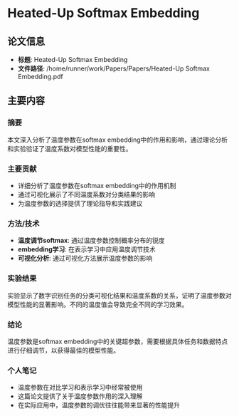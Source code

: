 # Heated-Up Softmax Embedding

## 论文信息
- **标题**: Heated-Up Softmax Embedding
- **文件路径**: /home/runner/work/Papers/Papers/Heated-Up Softmax Embedding.pdf

## 主要内容

### 摘要

本文深入分析了温度参数在softmax embedding中的作用和影响，通过理论分析和实验验证了温度系数对模型性能的重要性。

### 主要贡献

- 详细分析了温度参数在softmax embedding中的作用机制
- 通过可视化展示了不同温度系数对分类结果的影响
- 为温度参数的选择提供了理论指导和实践建议

### 方法/技术

- **温度调节softmax**: 通过温度参数控制概率分布的锐度
- **embedding学习**: 在表示学习中应用温度调节技术
- **可视化分析**: 通过可视化方法展示温度参数的影响

### 实验结果

实验显示了数字识别任务的分类可视化结果和温度系数的关系，证明了温度参数对模型性能的显著影响。不同的温度值会导致完全不同的学习效果。

### 结论

温度参数是softmax embedding中的关键超参数，需要根据具体任务和数据特点进行仔细调节，以获得最佳的模型性能。

### 个人笔记

- 温度参数在对比学习和表示学习中经常被使用
- 这篇论文提供了关于温度参数作用的深入理解
- 在实际应用中，温度参数的调优往往能带来显著的性能提升


